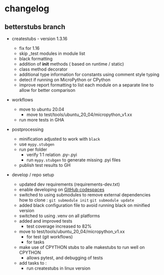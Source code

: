 
# changelog 
## betterstubs branch
- createstubs  - version 1.3.16
    - fix for 1.16 
    - skip _test modules in module list
    - black formatting 
    - addition of __init__ methods ( based on runtime / static)
    - class method decorator 
    - additional type information for constants using comment style typing
    - detect if running on MicroPython or CPython
    - improve report formatting to list each module on a separate line to allow for better comparison

- workflows
    - move to ubuntu 20.04 
        - move to test/tools/ubuntu_20_04/micropython_v1.xx
    - run more tests in GHA 

- postprocessing 
    - minification adjusted to work with `black`
    - use `mypy.stubgen`
    - run per folder 
        - verify 1:1 relation .py-.pyi
        - run `mypy.stubgen` to generate missing .pyi files
    - publish test results to GH


- develop / repo setup
    - updated dev requirements (requirements-dev.txt)
    - enable developing on [GitHub codespaces](https://github.com/codespaces)
    - switched to using submodules to remove  external dependencies
        how to clone : 
        `git submodule init`
        `git submodule update`
    - added black configuration file to avoid running black on minified version
    - switched to using .venv on all platforms
    - added and improved tests
        - test coverage increased to 82%
    - move to test/tools/ubuntu_20_04/micropython_v1.xx
        - for test (git workflows)
        - for tasks 
    - make use of CPYTHON stubs to alle makestubs to run well on CPYTHON
        - allows pytest, and debugging of tests
    - add tasks to :
        - run createstubs in linux version
        

